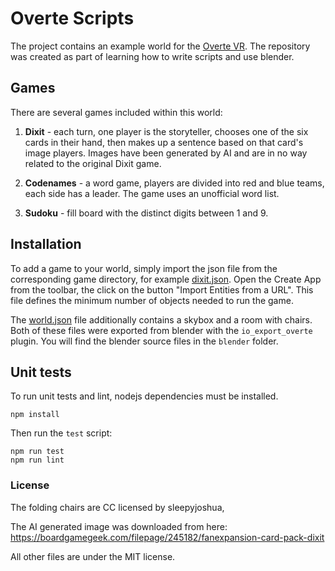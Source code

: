 # Overte Scripts

The project contains an example world for the [Overte VR](https://overte.org/). The repository was created as part of learning how to write scripts and use blender.

## Games

There are several games included within this world:

1. **Dixit** - each turn, one player is the storyteller, chooses one of the six cards in their hand, then makes up a sentence based on that card's image players. Images have been generated by AI and are in no way related to the original Dixit game.

2. **Codenames** - a word game, players are divided into red and blue teams, each side has a leader. The game uses an unofficial word list.

3. **Sudoku** - fill board with the distinct digits between 1 and 9.

## Installation

To add a game to your world, simply import the json file from the corresponding game directory, for example [dixit.json](https://raw.githubusercontent.com/keeshii/overte-dixit/master/dixit/dixit.json). Open the Create App from the toolbar, the click on the button "Import Entities from a URL". This file defines the minimum number of objects needed to run the game.

The [world.json](https://raw.githubusercontent.com/keeshii/overte-dixit/master/world.json) file additionally contains a skybox and a room with chairs. Both of these files were exported from blender with the `io_export_overte` plugin. You will find the blender source files in the `blender` folder.

## Unit tests

To run unit tests and lint, nodejs dependencies must be installed.

```
npm install
```

Then run the `test` script:

```
npm run test
npm run lint
```

### License

The folding chairs are CC licensed by sleepyjoshua,

The AI generated image was downloaded from here:
https://boardgamegeek.com/filepage/245182/fanexpansion-card-pack-dixit

All other files are under the MIT license.
